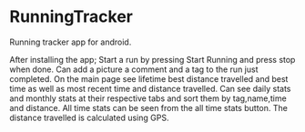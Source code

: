 # RunningTracker

Running tracker app for android.

After installing the app;
Start a run by pressing Start Running and press stop when done.
Can add a picture a comment and a tag to the run just completed.
On the main page see lifetime best distance travelled and best time as well as most recent time and distance travelled.
Can see daily stats and monthly stats  at their respective tabs and sort them by tag,name,time and distance.
All time stats can be seen from the all time stats button.
The distance travelled is calculated using GPS.
